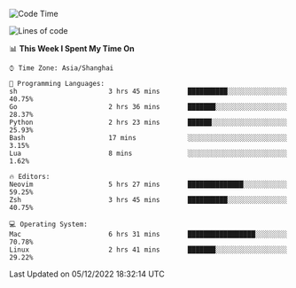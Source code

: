 <!--START_SECTION:waka-->
![Code Time](http://img.shields.io/badge/Code%20Time-1%2C036%20hrs%203%20mins-blue)

![Lines of code](https://img.shields.io/badge/From%20Hello%20World%20I%27ve%20Written-24%20Thousand%20lines%20of%20code-blue)

📊 **This Week I Spent My Time On** 

```text
⌚︎ Time Zone: Asia/Shanghai

💬 Programming Languages: 
sh                       3 hrs 45 mins       ██████████░░░░░░░░░░░░░░░   40.75% 
Go                       2 hrs 36 mins       ███████░░░░░░░░░░░░░░░░░░   28.37% 
Python                   2 hrs 23 mins       ██████░░░░░░░░░░░░░░░░░░░   25.93% 
Bash                     17 mins             ░░░░░░░░░░░░░░░░░░░░░░░░░   3.15% 
Lua                      8 mins              ░░░░░░░░░░░░░░░░░░░░░░░░░   1.62%

🔥 Editors: 
Neovim                   5 hrs 27 mins       ██████████████░░░░░░░░░░░   59.25% 
Zsh                      3 hrs 45 mins       ██████████░░░░░░░░░░░░░░░   40.75%

💻 Operating System: 
Mac                      6 hrs 31 mins       █████████████████░░░░░░░░   70.78% 
Linux                    2 hrs 41 mins       ███████░░░░░░░░░░░░░░░░░░   29.22%

```


 Last Updated on 05/12/2022 18:32:14 UTC
<!--END_SECTION:waka-->
